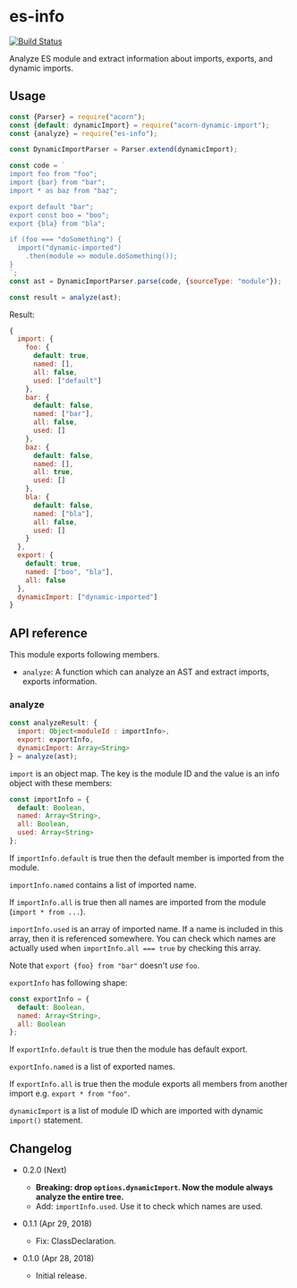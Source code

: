 es-info
=======

[![Build Status](https://travis-ci.com/eight04/es-info.svg?branch=master)](https://travis-ci.com/eight04/es-info)

Analyze ES module and extract information about imports, exports, and dynamic imports.

Usage
-----

```js
const {Parser} = require("acorn");
const {default: dynamicImport} = require("acorn-dynamic-import");
const {analyze} = require("es-info");

const DynamicImportParser = Parser.extend(dynamicImport);

const code = `
import foo from "foo";
import {bar} from "bar";
import * as baz from "baz";

export default "bar";
export const boo = "boo";
export {bla} from "bla";

if (foo === "doSomething") {
  import("dynamic-imported")
    .then(module => module.doSomething());
}
`;
const ast = DynamicImportParser.parse(code, {sourceType: "module"});

const result = analyze(ast);
```

Result:

```js
{
  import: {
    foo: {
      default: true,
      named: [],
      all: false,
      used: ["default"]
    },
    bar: {
      default: false,
      named: ["bar"],
      all: false,
      used: []
    },
    baz: {
      default: false,
      named: [],
      all: true,
      used: []
    },
    bla: {
      default: false,
      named: ["bla"],
      all: false,
      used: []
    }
  },
  export: {
    default: true,
    named: ["boo", "bla"],
    all: false
  },
  dynamicImport: ["dynamic-imported"]
}
```

API reference
-------------

This module exports following members.

* `analyze`: A function which can analyze an AST and extract imports, exports information.

### analyze

```js
const analyzeResult: {
  import: Object<moduleId : importInfo>,
  export: exportInfo,
  dynamicImport: Array<String>
} = analyze(ast);
```

`import` is an object map. The key is the module ID and the value is an info object with these members:

```js
const importInfo = {
  default: Boolean,
  named: Array<String>,
  all: Boolean,
  used: Array<String>
};
```

If `importInfo.default` is true then the default member is imported from the module.

`importInfo.named` contains a list of imported name. 

If `importInfo.all` is true then all names are imported from the module (`import * from ...`).

`importInfo.used` is an array of imported name. If a name is included in this array, then it is referenced somewhere. You can check which names are actually used when `importInfo.all === true` by checking this array.

Note that `export {foo} from "bar"` doesn't *use* `foo`.

`exportInfo` has following shape:

```js
const exportInfo = {
  default: Boolean,
  named: Array<String>,
  all: Boolean
};
```

If `exportInfo.default` is true then the module has default export.

`exportInfo.named` is a list of exported names.

If `exportInfo.all` is true then the module exports all members from another import e.g. `export * from "foo"`.

`dynamicImport` is a list of module ID which are imported with dynamic `import()` statement.

Changelog
---------

* 0.2.0 (Next)

  - **Breaking: drop `options.dynamicImport`. Now the module always analyze the entire tree.**
  - Add: `importInfo.used`. Use it to check which names are used.

* 0.1.1 (Apr 29, 2018)

  - Fix: ClassDeclaration.

* 0.1.0 (Apr 28, 2018)

  - Initial release.
